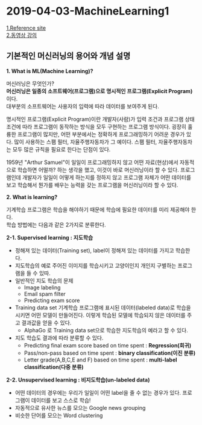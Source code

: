 # 2019-04-03-MachineLearning1

[1.Reference site](https://forensics.tistory.com/4)  
[2.동영상 강의](https://www.youtube.com/watch?v=qPMeuL2LIqY&list=PLlMkM4tgfjnLSOjrEJN31gZATbcj_MpUm&index=2)

## 기본적인 머신러닝의 용어와 개념 설명

**1. What is ML\(Machine Learning\)?**

머신러닝은 무엇인가?  
**머신러닝은 일종의 소프트웨어\(프로그램\)으로 명시적인 프로그램\(Explicit Program\)** 이다.  
대부분의 소프트웨어는 사용자의 입력에 따라 데이터를 보여주게 된다.

명시적인 프로그램\(Explicit Program\)이란 개발자\(사람\)가 입력 조건과 프로그램 상태 조건에 따라 프로그램이 동작하는 방식을 모두 구현하는 프로그램 방식이다. 굉장히 훌륭한 프로그램이 많지만, 어떤 부분에서는 정확하게 프로그래밍하기 어려운 경우가 있다. 많이 사용하는 스팸 필터, 자율주행자동차가 그 예이다. 스팸 필터, 자율주행자동차는 모두 많은 규칙을 필요로 한다는 단점이 있다.

1959년 "Arthur Samuel"이 일일이 프로그래밍하지 않고 어떤 자료\(현상\)에서 자동적으로 학습하면 어떨까? 하는 생각을 했고, 이것이 바로 머신러닝이라 할 수 있다. 프로그램인데 개발자가 일일이 어떻게 하는지를 정하지 않고 프로그램 자체가 어떤 데이터를 보고 학습해서 뭔가를 배우는 능력을 갖는 프로그램을 머신러닝이라 할 수 있다.

**2. What is learning?**

기계학습 프로그램은 학습을 해야하기 때문에 학습에 필요한 데이터를 미리 제공해야 한다.  
학습 방법에는 다음과 같은 2가지로 분류한다.

**2-1. Supervised learning : 지도학습**

* 정해져 있는 데이터\(Training set\), label이 정해져 있는 데이터를 가지고 학습한다.
* 지도학습의 예로 주어진 이미지를 학습시키고 고양이인지 개인지 구별하는 프로그램을 들 수 있따.
* 일반적인 지도 학습의 문제
  * Image labeling
  * Email spam filter
  * Predicting exam score
* Training data set 기계학습 프로그램에 표시된 데이터\(labeled data\)로 학습을 시키면 어떤 모델이 만들어진다. 이렇게 학습된 모델에 학습되지 않은 데이터를 주고 결과값을 얻을 수 있다.
  * AlphaGo 로 Training data set으로 학습한 지도학습의 예라고 할 수 있다. 
* 지도 학습도 결과에 따라 분류할 수 있다.
  * Predicting final exam score based on time spent : **Regression\(회귀\)**
  * Pass/non-pass based on time spent : **binary classification\(이진 분류\)**
  * Letter grade\(A,B,C,E and F\) based on time spent : **multi-label classification\(다중 분류\)**

**2-2. Unsupervised learning : 비지도학습\(un-labeled data\)**

* 어떤 데이터의 경우에는 우리가 일일이 어떤 label을 줄 수 없는 경우가 있다. 프로그램이 데이터를 보고 스스로 학습!
* 자동적으로 유사한 뉴스를 모으는 Google news grouping 
* 비슷한 단어를 모으는 Word clustering 

